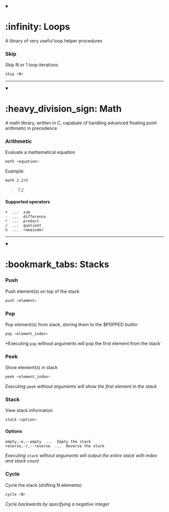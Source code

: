 <details open><summary><h1>:infinity: Loops</h1></summary>

A library of very useful loop helper procedures

### Skip
Skip N or 1 loop iterations
```bash
skip <N>
```
---
</details>

<details open><summary><h1>:heavy_division_sign: Math</h1></summary>

A math library, written in C, capabale of handling advanced floating point arithmetic in precedence

### Arithmetic
Evaluate a mathematical equation
```bash
math <equation>
```

Example:
```bash
math 2.2+5
```
> 7.2

#### Supported operators
```
+  ...  sum
-  ...  difference
*  ...  product
/  ...  quotient
%  ...  remainder
```

---
</details>

<details open><summary><h1>:bookmark_tabs: Stacks</h1></summary>

### Push
Push element(s) on top of the stack
```bash
push <element>
```

### Pop
Pop element(s) from stack, storing them to the $POPPED builtin
```bash
pop <element_index>
```

*Executing `pop` without arguments will pop the first element from the stack`

### Peek
Show element(s) in stack
```bash
peek <element_index>
```

*Executing `peek` without arguments will show the first element in the stack*

### Stack
View stack information
```bash
stack <option>
```

#### Options
```
empty,-e,--empty  ...  Empty the stack
reverse,-r,--reverse  ...  Reverse the stack
```

*Executing `stack` without arguments will output the entire stack with index and stack count*

### Cycle
Cycle the stack (shifting N elements)
```bash
cycle <N>
```

*Cycle backwards by specifying a negative integer*
</details>
